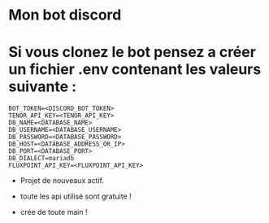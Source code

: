 # Mon bot discord

# Si vous clonez le bot pensez a créer un fichier .env contenant les valeurs suivante : 

```env
BOT_TOKEN=<DISCORD_BOT_TOKEN>
TENOR_API_KEY=<TENOR_API_KEY>
DB_NAME=<DATABASE_NAME>
DB_USERNAME=<DATABASE_USERNAME>
DB_PASSWORD=<DATABASE_PASSWORD>
DB_HOST=<DATABASE_ADDRESS_OR_IP>
DB_PORT=<DATABASE_PORT>
DB_DIALECT=mariadb
FLUXPOINT_API_KEY=<FLUXPOINT_API_KEY>
```

  - Projet de nouveaux actif.

  - toute les api utilisé sont gratuite !
  - crée de toute main !
